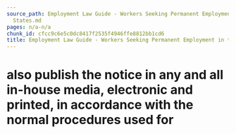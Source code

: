 ```yaml
---
source_path: Employment Law Guide - Workers Seeking Permanent Employment in the United
  States.md
pages: n/a-n/a
chunk_id: cfcc9c6e5c0dc8417f2535f4946ffe8812bb1cd6
title: Employment Law Guide - Workers Seeking Permanent Employment in the United States
---
```

# also publish the notice in any and all in-house media, electronic and printed, in accordance with the normal procedures used for
